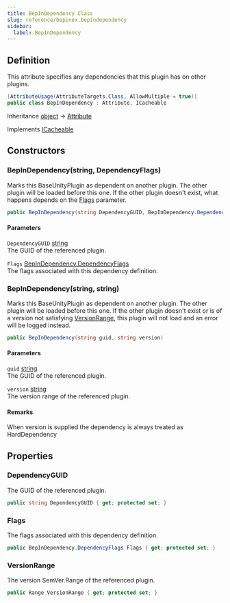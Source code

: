 ```yaml
---
title: BepInDependency Class
slug: reference/bepinex.bepindependency
sidebar:
  label: BepInDependency
---
```

## Definition

This attribute specifies any dependencies that this plugin has on other plugins.

```csharp title="C#"
[AttributeUsage(AttributeTargets.Class, AllowMultiple = true)]
public class BepInDependency : Attribute, ICacheable
```

Inheritance [object](https://learn.microsoft.com/dotnet/api/system.object/) → [Attribute](https://learn.microsoft.com/dotnet/api/system.attribute/)

Implements [ICacheable](../bepinex.bootstrap.icacheable/)

## Constructors

### BepInDependency(string, DependencyFlags)

Marks this BaseUnityPlugin as dependent on another plugin. The other plugin will be loaded before this one. If the other plugin doesn't exist, what happens depends on the [Flags](../bepinex.bepindependency.flags/#flags/) parameter.

```csharp title="C#"
public BepInDependency(string DependencyGUID, BepInDependency.DependencyFlags Flags = DependencyFlags.HardDependency)
```

#### Parameters

`DependencyGUID` [string](https://learn.microsoft.com/dotnet/api/system.string/)  
The GUID of the referenced plugin.

`Flags` [BepInDependency.DependencyFlags](../bepinex.bepindependency/)  
The flags associated with this dependency definition.


### BepInDependency(string, string)

Marks this BaseUnityPlugin as dependent on another plugin. The other plugin will be loaded before this one. If the other plugin doesn't exist or is of a version not satisfying [VersionRange](../bepinex.bepindependency.versionrange/#versionrange/), this plugin will not load and an error will be logged instead.

```csharp title="C#"
public BepInDependency(string guid, string version)
```

#### Parameters

`guid` [string](https://learn.microsoft.com/dotnet/api/system.string/)  
The GUID of the referenced plugin.

`version` [string](https://learn.microsoft.com/dotnet/api/system.string/)  
The version range of the referenced plugin.

#### Remarks

When version is supplied the dependency is always treated as HardDependency

## Properties

### DependencyGUID

The GUID of the referenced plugin.

```csharp title="C#"
public string DependencyGUID { get; protected set; }
```

### Flags

The flags associated with this dependency definition.

```csharp title="C#"
public BepInDependency.DependencyFlags Flags { get; protected set; }
```

### VersionRange

The version SemVer.Range of the referenced plugin.

```csharp title="C#"
public Range VersionRange { get; protected set; }
```